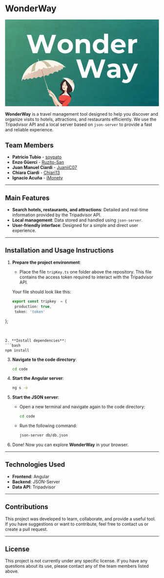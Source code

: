 
# WonderWay

![WonderWay portada](./code/public/img/WonderWay.jpg)

**WonderWay** is a travel management tool designed to help you discover and organize visits to hotels, attractions, and restaurants efficiently. We use the Tripadvisor API and a local server based on `json-server` to provide a fast and reliable experience.

## Team Members

- **Patricio Tubio** - [soypato](https://github.com/soypato)
- **Enzo Güerci** - [Ruzito-San](https://github.com/Ruzito-San)
- **Juan Manuel Ciardi** - [JuaniiC07](https://github.com/JuaniiC07)
- **Chiara Ciardi** - [Chiari13](https://github.com/Chiari13)
- **Ignacio Acuña** - [iMonety](https://github.com/iMonety)

---

## Main Features

- **Search hotels, restaurants, and attractions**: Detailed and real-time information provided by the Tripadvisor API.
- **Local management**: Data stored and handled using `json-server`.
- **User-friendly interface**: Designed for a simple and direct user experience.

---

## Installation and Usage Instructions

1. **Prepare the project environment**:
   - Place the file `tripKey.ts` one folder above the repository. This file contains the access token required to interact with the Tripadvisor API.

   Your file should look like this:

   ```typescript
   export const tripkey  = {
    production: true,
    token: 'token'
  };
   ```
  

2. **Install dependencies**:
   ```bash
   npm install
   ```

3. **Navigate to the code directory**:
   ```bash
   cd code
   ```

4. **Start the Angular server**:
   ```bash
   ng s -o
   ```

5. **Start the JSON server**:
   - Open a new terminal and navigate again to the code directory:
     ```bash
     cd code
     ```
   - Run the following command:
     ```bash
     json-server db/db.json
     ```

6. Done! Now you can explore **WonderWay** in your browser.

---

## Technologies Used

- **Frontend**: Angular
- **Backend**: JSON-Server
- **Data API**: Tripadvisor

---

## Contributions

This project was developed to learn, collaborate, and provide a useful tool. If you have suggestions or want to contribute, feel free to contact us or create a pull request.

---

## License

This project is not currently under any specific license. If you have any questions about its use, please contact any of the team members listed above.
